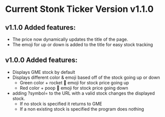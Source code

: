 # Current Stonk Ticker Version v1.1.0

## v1.1.0 Added features:
* The price now dynamically updates the title of the page.
* The emoji for up or down is added to the title for easy stock tracking

## v1.0.0 Added features:
* Displays GME stock by default
* Displays different color & emoji based off of the stock going up or down
    * Green color + rocket :rocket: emoji for stock price going up
    * Red color + poop :poop: emoji for stock price going down
* adding ?symbol= to the URL with a valid stock changes the displayed stock.
    * If no stock is specified it returns to GME
    * If a non existing stock is specified the program does nothing